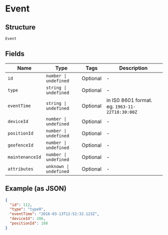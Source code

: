 
# Event

## Structure

`Event`

## Fields

| Name | Type | Tags | Description |
|  --- | --- | --- | --- |
| `id` | `number \| undefined` | Optional | - |
| `type` | `string \| undefined` | Optional | - |
| `eventTime` | `string \| undefined` | Optional | in IS0 8601 format. eg. `1963-11-22T18:30:00Z` |
| `deviceId` | `number \| undefined` | Optional | - |
| `positionId` | `number \| undefined` | Optional | - |
| `geofenceId` | `number \| undefined` | Optional | - |
| `maintenanceId` | `number \| undefined` | Optional | - |
| `attributes` | `unknown \| undefined` | Optional | - |

## Example (as JSON)

```json
{
  "id": 112,
  "type": "type0",
  "eventTime": "2016-03-13T12:52:32.123Z",
  "deviceId": 206,
  "positionId": 188
}
```

